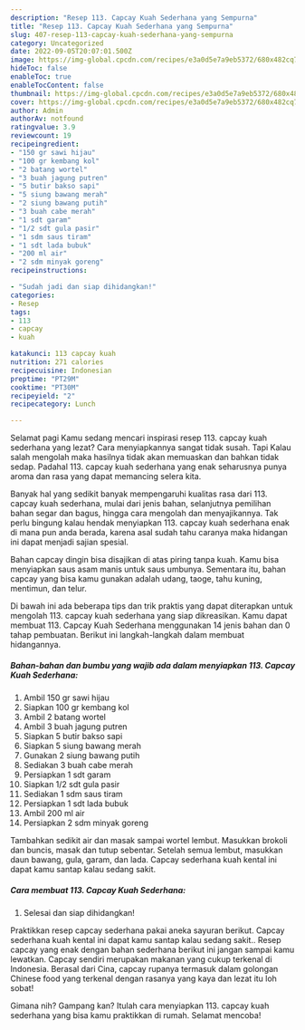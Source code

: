 ```yaml
---
description: "Resep 113. Capcay Kuah Sederhana yang Sempurna"
title: "Resep 113. Capcay Kuah Sederhana yang Sempurna"
slug: 407-resep-113-capcay-kuah-sederhana-yang-sempurna
category: Uncategorized
date: 2022-09-05T20:07:01.500Z
image: https://img-global.cpcdn.com/recipes/e3a0d5e7a9eb5372/680x482cq70/113-capcay-kuah-sederhana-foto-resep-utama.jpg
hideToc: false
enableToc: true
enableTocContent: false
thumbnail: https://img-global.cpcdn.com/recipes/e3a0d5e7a9eb5372/680x482cq70/113-capcay-kuah-sederhana-foto-resep-utama.jpg
cover: https://img-global.cpcdn.com/recipes/e3a0d5e7a9eb5372/680x482cq70/113-capcay-kuah-sederhana-foto-resep-utama.jpg
author: Admin
authorAv: notfound
ratingvalue: 3.9
reviewcount: 19
recipeingredient:
- "150 gr sawi hijau"
- "100 gr kembang kol"
- "2 batang wortel"
- "3 buah jagung putren"
- "5 butir bakso sapi"
- "5 siung bawang merah"
- "2 siung bawang putih"
- "3 buah cabe merah"
- "1 sdt garam"
- "1/2 sdt gula pasir"
- "1 sdm saus tiram"
- "1 sdt lada bubuk"
- "200 ml air"
- "2 sdm minyak goreng"
recipeinstructions:

- "Sudah jadi dan siap dihidangkan!"
categories:
- Resep
tags:
- 113
- capcay
- kuah

katakunci: 113 capcay kuah 
nutrition: 271 calories
recipecuisine: Indonesian
preptime: "PT29M"
cooktime: "PT30M"
recipeyield: "2"
recipecategory: Lunch

---
```



Selamat pagi Kamu sedang mencari inspirasi resep 113. capcay kuah sederhana yang lezat? Cara menyiapkannya sangat tidak susah. Tapi Kalau salah mengolah maka hasilnya tidak akan memuaskan dan bahkan tidak sedap. Padahal 113. capcay kuah sederhana yang enak seharusnya punya aroma dan rasa yang dapat memancing selera kita.


Banyak hal yang sedikit banyak mempengaruhi kualitas rasa dari 113. capcay kuah sederhana, mulai dari jenis bahan, selanjutnya pemilihan bahan segar dan bagus, hingga cara mengolah dan menyajikannya. Tak perlu bingung kalau hendak menyiapkan 113. capcay kuah sederhana enak di mana pun anda berada, karena asal sudah tahu caranya maka hidangan ini dapat menjadi sajian spesial.

Bahan capcay dingin bisa disajikan di atas piring tanpa kuah. Kamu bisa menyiapkan saus asam manis untuk saus umbunya. Sementara itu, bahan capcay yang bisa kamu gunakan adalah udang, taoge, tahu kuning, mentimun, dan telur.


Di bawah ini ada beberapa tips dan trik praktis yang dapat diterapkan untuk mengolah 113. capcay kuah sederhana yang siap dikreasikan. Kamu dapat membuat 113. Capcay Kuah Sederhana menggunakan 14 jenis bahan dan 0 tahap pembuatan. Berikut ini langkah-langkah dalam membuat hidangannya.

<!--inarticleads1-->

##### Bahan-bahan dan bumbu yang wajib ada dalam menyiapkan 113. Capcay Kuah Sederhana:

1. Ambil 150 gr sawi hijau
1. Siapkan 100 gr kembang kol
1. Ambil 2 batang wortel
1. Ambil 3 buah jagung putren
1. Siapkan 5 butir bakso sapi
1. Siapkan 5 siung bawang merah
1. Gunakan 2 siung bawang putih
1. Sediakan 3 buah cabe merah
1. Persiapkan 1 sdt garam
1. Siapkan 1/2 sdt gula pasir
1. Sediakan 1 sdm saus tiram
1. Persiapkan 1 sdt lada bubuk
1. Ambil 200 ml air
1. Persiapkan 2 sdm minyak goreng


Tambahkan sedikit air dan masak sampai wortel lembut. Masukkan brokoli dan buncis, masak dan tutup sebentar. Setelah semua lembut, masukkan daun bawang, gula, garam, dan lada. Capcay sederhana kuah kental ini dapat kamu santap kalau sedang sakit. 

<!--inarticleads2-->

##### Cara membuat 113. Capcay Kuah Sederhana:


1. Selesai dan siap dihidangkan!

Praktikkan resep capcay sederhana pakai aneka sayuran berikut. Capcay sederhana kuah kental ini dapat kamu santap kalau sedang sakit.. Resep capcay yang enak dengan bahan sederhana berikut ini jangan sampai kamu lewatkan. Capcay sendiri merupakan makanan yang cukup terkenal di Indonesia. Berasal dari Cina, capcay rupanya termasuk dalam golongan Chinese food yang terkenal dengan rasanya yang kaya dan lezat itu loh sobat! 

Gimana nih? Gampang kan? Itulah cara menyiapkan 113. capcay kuah sederhana yang bisa kamu praktikkan di rumah. Selamat mencoba!
